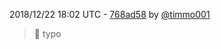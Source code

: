2018/12/22 18:02 UTC - [768ad58](https://github.com/hassio-addons/addon-matrix/commit/768ad5831167f374bf5063f9a8a849dad8290c2a) by [@timmo001](https://github.com/timmo001)
> :shirt: typo 

